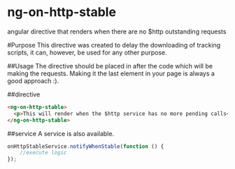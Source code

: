 # ng-on-http-stable
angular directive that renders when there are no $http outstanding requests 

#Purpose
This directive was created to delay the downloading of tracking scripts, it can, however, be used for any other purpose.

##Usage
The directive should be placed in after the code which will be making the requests. Making it the last element in your page is always a good approach :).

##directive
```html
<ng-on-http-stable>
  <p>This will render when the $http service has no more pending calls</p>
</ng-on-http-stable>
```

##service
A service is also available.
```js
onHttpStableService.notifyWhenStable(function () {
    //execute logic
});
```
